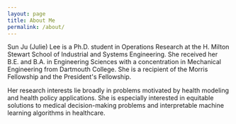 ```yaml
---
layout: page
title: About Me
permalink: /about/
---
```


Sun Ju (Julie) Lee is a Ph.D. student in Operations Research at the H. Milton Stewart School of Industrial and Systems Engineering. She received her B.E. and B.A. in Engineering Sciences with a concentration in Mechanical Engineering from Dartmouth College. She is a recipient of the Morris Fellowship and the President's Fellowship.

Her research interests lie broadly in problems motivated by health modeling and health policy applications. She is especially interested in equitable solutions to medical decision-making problems and interpretable machine learning algorithms in healthcare.
